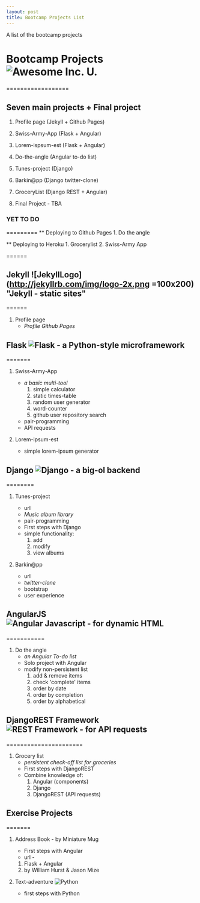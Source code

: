 ```yaml
---
layout: post
title: Bootcamp Projects List
---
```


A list of the bootcamp projects

# Bootcamp Projects ![][AwesomeLogo]
==================

## Seven main projects + Final project


1. Profile page (Jekyll + Github Pages)

2. Swiss-Army-App (Flask + Angular)

3. Lorem-ispsum-est (Flask + Angular)

4. Do-the-angle (Angular to-do list)

5. Tunes-project (Django)

6. Barkin@pp (Django twitter-clone)

7. GroceryList (Django REST + Angular)

8. Final Project - TBA


### YET TO DO
=========
** Deploying to Github Pages
    1. Do the angle

** Deploying to Heroku 
    1. Grocerylist
    2. Swiss-Army App

======


## Jekyll ![JekyllLogo](http://jekyllrb.com/img/logo-2x.png =100x200) "Jekyll - static sites"
======
1. Profile page 
    * *Profile Github Pages*


## Flask ![][FlaskLogo]
=======
1. Swiss-Army-App
    * *a basic multi-tool*
        1. simple calculator
        2. static times-table
        3. random user generator
        4. word-counter
        5. github user repository search
    * pair-programming
    * API requests

2. Lorem-ipsum-est
    * simple lorem-ipsum generator


## Django ![][DjangoLogo]
========
1. Tunes-project
    + url
    * *Music album library*
    * pair-programming
    * First steps with Django
    * simple functionality: 
        1. add
        2. modify
        3. view albums

2. Barkin@pp
    + url
    * *twitter-clone*
    * bootstrap
    * user experience


## AngularJS ![][AngularJSLogo]
===========
1. Do the angle
    * *an Angular To-do list*
    + Solo project with Angular
    + modify non-persistent list
        1. add & remove items
        2. check 'complete' items
        3. order by date
        4. order by completion
        5. order by alphabetical


## DjangoREST Framework ![][DjangoRESTLogo]
======================
1. Grocery list
    * *persistent check-off list for groceries*
    + First steps with DjangoREST
    + Combine knowledge of:
        1. Angular (components)
        2. Django
        3. DjangoREST (API requests)


## Exercise Projects
=======

1. Address Book - by Miniature Mug
    + First steps with Angular
    + url - 
    1. Flask + Angular
    2. by William Hurst & Jason Mize


2. Text-adventure ![][PythonLogo]
    + first steps with Python

[AwesomeLogo]: https://www.awesomeinc.org/assets/img/logo.png "Awesome Inc. U."
[FlaskLogo]: http://flask.pocoo.org/static/logo/flask.png "Flask - a Python-style microframework"

[AngularJSLogo]: https://angularjs.org/img/AngularJS-small.png "Angular Javascript - for dynamic HTML"

[DjangoLogo]: https://images.duckduckgo.com/iu/?u=http%3A%2F%2Fateliers.mse.free.fr%2Flogos%2Fdjango.png&f=1 "Django - a big-ol backend"

[DjangoRESTLogo]: http://www.django-rest-framework.org/img/logo.png "REST Framework - for API requests"

[PythonLogo]: https://www.python.org/static/img/python-logo.png "Python"


